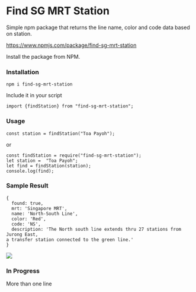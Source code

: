 # Find SG MRT Station

Simple npm package that returns the line name, color and code data based on station.

https://www.npmjs.com/package/find-sg-mrt-station

Install the package from NPM.

### Installation

```
npm i find-sg-mrt-station
```

Include it in your script

```
import {findStation} from "find-sg-mrt-station";
```

### Usage

```
const station = findStation("Toa Payoh");
```

or

```
const findStation = require("find-sg-mrt-station");
let station =  "Toa Payoh";
let find = findStation(station);
console.log(find);
```

### Sample Result

```
{
  found: true,
  mrt: 'Singapore MRT',
  name: 'North-South Line',
  color: 'Red',
  code: 'NS',
  description: 'The North south line extends thru 27 stations from Jurong East,
a transfer station connected to the green line.'
}

```

<img src="https://lh3.googleusercontent.com/u1D5mrsgec9LfKN2tV5ZCRSUCcxJ50v_Ud-wxgL6QziL8kZYnUM86q7ARTeb9BzduL19ZQDw5W9FgGD8uGUvqcBUe1lCxWTDjs6TUYozdiBYuogfBl73IgpODG7itA-4gq_KsXsi2ko=w2400">


### In Progress
More than one line
 



